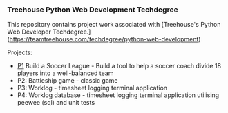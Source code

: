 ### Treehouse Python Web Development Techdegree

This repository contains project work associated with [Treehouse's Python Web Developer Techdegree.] (https://teamtreehouse.com/techdegree/python-web-development)

Projects:
* [P1](https://github.com/riched158/Treehouse/tree/master/P1) Build a Soccer League - Build a tool to help a soccer coach divide 18 players into a well-balanced team
* P2: Battleship game - classic game
* P3: Worklog - timesheet logging terminal application
* P4: Worklog database - timesheet logging terminal application utilising peewee (sql) and unit tests
